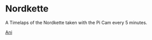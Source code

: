 # Nordkette

A Timelaps of the Nordkette taken with the Pi Cam every 5 minutes. 

[Ani](https://github.com/stefanproell/Nordkette/blob/master/Nordkette.gif)
